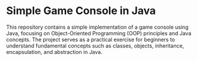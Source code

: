 # Simple Game Console in Java
This repository contains a simple implementation of a game console using Java, focusing on Object-Oriented Programming (OOP) principles and Java concepts. The project serves as a practical exercise for beginners to understand fundamental concepts such as classes, objects, inheritance, encapsulation, and abstraction in Java.
